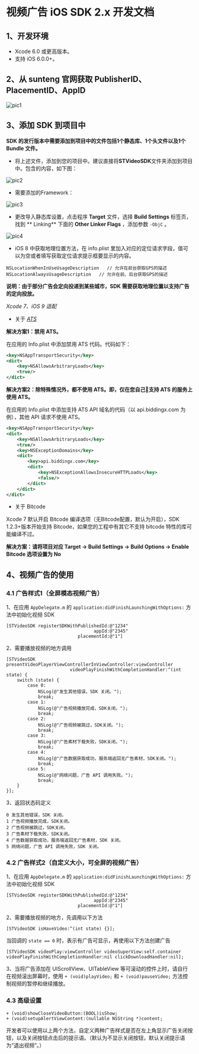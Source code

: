 # 视频广告 iOS SDK 2.x 开发文档

## 1、开发环境

* Xcode 6.0 或更高版本。
* 支持 iOS 6.0.0+。

## 2、从 sunteng 官网获取 PublisherID、PlacementID、AppID

![pic1](https://github.com/shunfei/STVideoSDK-iOS/blob/master/Doc/pic1.png)

## 3、添加 SDK 到项目中

**SDK 的发行版本中需要添加到项目中的文件包括1个静态库、1个头文件以及1个 Bundle 文件。**

* 将上述文件，添加到您的项目中。建议直接将**STVideoSDK**文件夹添加到项目中。包含的内容，如下图：

![pic2](https://github.com/shunfei/STVideoSDK-iOS/blob/master/Doc/pic2.png)

* 需要添加的Framework：

![pic3](https://github.com/shunfei/STVideoSDK-iOS/blob/master/Doc/pic3.png)

* 更改导入静态库设置，点击程序 **Target** 文件，选择 **Build Settings** 标签页，找到 ** Linking** 下面的 **Other Linker Flags** ，添加参数 `-ObjC` 。

![pic4](https://github.com/shunfei/STVideoSDK-iOS/blob/master/Doc/pic4.png)

* iOS 8 中获取地理位置方法，在 info.plist 里加入对应的定位请求字段，值可以为空或者填写获取定位请求提示框要显示的内容。

```objc
NSLocationWhenInUseUsageDescription   // 允许在前台获取GPS的描述
NSLocationAlwaysUsageDescription   // 允许在前、后台获取GPS的描述 
```

**说明：由于部分广告会定向投递到某些城市，SDK 需要获取地理位置以支持广告的定向投放。**

*Xcode 7、iOS 9 适配*

* 关于 [*ATS*](https://developer.apple.com/library/prerelease/ios/technotes/App-Transport-Security-Technote/index.html#//apple_ref/doc/uid/TP40016240)

**解决方案1：禁用 ATS。**

在应用的 Info.plist 中添加禁用 ATS 代码。代码如下：

```XML
<key>NSAppTransportSecurity</key>
<dict>
	<key>NSAllowsArbitraryLoads</key>
	<true/>
</dict>
```

**解决方案2：除特殊情况外，都不使用 ATS。即，仅在您自己支持 ATS 的服务上使用 ATS。**

在应用的 Info.plist 中添加支持 ATS API 域名的代码（以 api.biddingx.com 为例），其他 API 请求不使用 ATS。

```XML
<key>NSAppTransportSecurity</key>
<dict>
	<key>NSAllowsArbitraryLoads</key>
	<true/>
	<key>NSExceptionDomains</key>
	<dict>
		<key>api.biddingx.com</key>
		<dict>
			<key>NSExceptionAllowsInsecureHTTPLoads</key>
			<false/>
		</dict>
	</dict>
</dict>
```

* 关于 Bitcode

Xcode 7 默认开启 Bitcode 编译选项（无Bitcode配置，默认为开启），SDK 1.2.3+版本开始支持 Bitcode，如果您的工程中有其它不支持 bitcode 特性的库可能编译不过。

**解决方案：请将项目对应 Target -> Build Settings -> Build Options -> Enable Bitcode 选项设置为 No**

## 4、视频广告的使用

### 4.1 广告样式1（全屏模态视频广告）

1、在应用 `AppDelegate.m` 的 `application:didFinishLaunchingWithOptions:` 方法中初始化视频 SDK

```objc
[STVideoSDK registerSDKWithPublishedId:@"1234"
                                 appId:@"2345"
                           placementId:@"1"]
```
	
2、需要播放视频的地方调用

```objc
[STVideoSDK presentVideoPlayerViewControllerInViewController:viewController
                        videoPlayFinishWithCompletionHandler:^(int state) {
    switch (state) {
        case 0:
            NSLog(@"发生其他错误，SDK 关闭。");
            break;
        case 1:
            NSLog(@"广告视频播放完成，SDK关闭。");
            break;
        case 2:
            NSLog(@"广告视频被跳过，SDK关闭。");
            break;
        case 3:
            NSLog(@"广告素材下载失败，SDK关闭。");
            break;
        case 4:
            NSLog(@"广告数据获取成功，服务端返回无广告素材，SDK关闭。");
            break;
        case 5:
            NSLog(@"网络问题，广告 API 调用失败。");
            break;
    }
}];
```

 3、返回状态码定义

```shell
0 发生其他错误，SDK 关闭。
1 广告视频播放完成，SDK关闭。
2 广告视频被跳过，SDK关闭。
3 广告素材下载失败，SDK关闭。
4 广告数据获取成功，服务端返回无广告素材，SDK 关闭。
5 网络问题，广告 API 调用失败，SDK 关闭。
```

### 4.2 广告样式2（自定义大小，可全屏的视频广告）

1、在应用 `AppDelegate.m` 的 `application:didFinishLaunchingWithOptions:` 方法中初始化视频 SDK

```objc
[STVideoSDK registerSDKWithPublishedId:@"1234"
                                 appId:@"2345"
                           placementId:@"1"]
```

2、需要播放视频的地方，先调用以下方法

```objc
[STVideoSDK isHaveVideo:^(int state) {}];
```

当回调的 `state == 0` 时，表示有广告可显示，再使用以下方法创建广告

```objc
[STVideoSDK videoPlay:viewController videoSuperView:self.container videoPlayFinishWithCompletionHandler:nil clickDownloadHandler:nil];
```

3、当将广告添加在 UIScrollView、UITableView 等可滚动的控件上时，请自行在视频滚出屏幕时，使用 `+ (void)playVideo;` 和 `+ (void)pauseVideo;` 方法控制视频的暂停和继续播放。

### 4.3 高级设置

```objc
+ (void)showCloseVideoButton:(BOOL)isShow;
+ (void)setupAlertViewContent:(nullable NSString *)content;
```

开发者可以使用以上两个方法，自定义两种广告样式是否在左上角显示广告关闭按钮，以及关闭按钮点击后的提示语。（默认为不显示关闭按钮，默认关闭提示语为“退出视频”。）